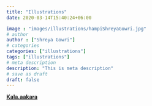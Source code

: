 ```yaml
---
title: "Illustrations"
date: 2020-03-14T15:40:24+06:00

image : "images/illustrations/hampiShreyaGowri.jpg"
# author
author : ["Shreya Gowri"]
# categories
categories: ["illustrations"]
tags: ["illustrations"]
# meta description
description: "This is meta description"
# save as draft
draft: false
---
```



**[Kala.aakara](https://www.instagram.com/kala.aakara/)**